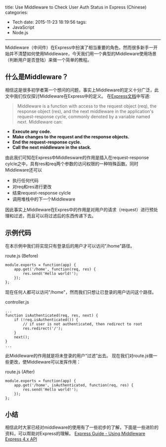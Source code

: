 title: Use Middleware to Check User Auth Status in Express (Chinese)
categories:
  - Tech
date: 2015-11-23 18:19:56
tags:
 - JavaScript
 - Node.js
---
Middleware（中间件）在Express中扮演了相当重要的角色，然而很多新手一开始并不清楚如何使用Middleware，今天我们用一个典型的Middleware使用场景（判断用户是否登陆）来做一个简单的教程。
<!-- more -->
## 什么是Middleware？
相信这是很多初学者第一个想问的问题，事实上Middleware的定义十分广泛，此文中我们仅仅探讨Middleware在Express中的定义。
在[Express文档](http://expressjs.com/guide/using-middleware.html)中写道:

> Middleware is a function with access to the request object (req), the response object (res), and the next middleware in the application's request-response cycle, commonly denoted by a variable named next.
Middleware can:
* **Execute any code.**
* **Make changes to the request and the response objects.**
* **End the request-response cycle.**
* **Call the next middleware in the stack.**

由此我们可知在Express中Middlesware的作用是插入在request-response cylcle之中，具有res和req两个参数的访问权限的一种特殊函数。同时Middleware还可以

* 执行任何代码
* 对req和res进行更改
* 结束request-response cylcle
* 调用堆栈中的下一个Middleware

因此事实上Middleware在Expres中的作用是对用户的请求（request）进行预处理和过滤，而且可以将过滤后的东西传递下去。

## 示例代码

在本示例中我们将实现只有登录后的用户才可以访问"/home"路径。

route.js (Before)

	module.exports = function(app) {
	    app.get('/home', function(req, res) {
	        res.send('Hello world!');
	    });
	};

现在任何人都可以访问"/home"，然而我们只想让已登录的用户访问这个路径。

controller.js

	...
	function isAuthenticated(req, res, next) {
		if (!req.isAuthenticated()) {
			// if user is not authenticated, then redirect to root
			res.redirect('/');
		}
		next();
	}
	...

此Middleware的作用就是将未登录的用户“过滤”出去。
现在我们对route.js做一些更改，使Middleware可以发挥作用：

route.js (After)

	module.exports = function(app) {
	    app.get('/home', isAuthenticated, function(req, res) {
	        res.send('Hello world!');
	    });
	};

## 小结
相信此时大家已经对middleware的使用有了一些初步的了解，下面是一些进阶的资料，可以帮助对Express的理解。
[Express Guide - Using Middleware](http://expressjs.com/guide/using-middleware.html)
[Express 4.x API](http://expressjs.com/4x/api.html)
